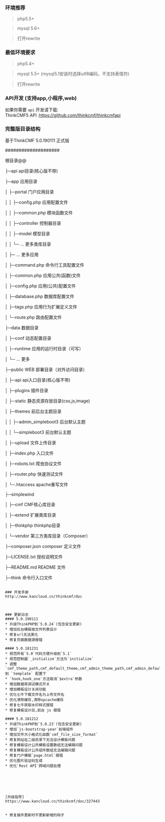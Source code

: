 

### 环境推荐
> php5.5+

> mysql 5.6+

> 打开rewrite


### 最低环境要求
> php5.4+

> mysql 5.5+ (mysql5.1安装时选择utf8编码，不支持表情符)

> 打开rewrite




### API开发 (支持app,小程序,web)
如果你需要 `api` 开发请下载:  
ThinkCMF5 API :https://github.com/thinkcmf/thinkcmfapi

### 完整版目录结构

基于ThinkCMF 5.0.190111 正式版



####################

  根目录@@
  
├─api                   api目录(核心版不带)

├─app                   应用目录

│  ├─portal             门户应用目录

│  │  ├─config.php      应用配置文件

│  │  ├─common.php      模块函数文件

│  │  ├─controller      控制器目录

│  │  ├─model           模型目录

│  │  └─ ...            更多类库目录

│  ├─ ...               更多应用

│  ├─command.php        命令行工具配置文件

│  ├─common.php         应用公共(函数)文件

│  ├─config.php         应用(公共)配置文件

│  ├─database.php       数据库配置文件

│  ├─tags.php           应用行为扩展定义文件

│  └─route.php          路由配置文件

├─data                  数据目录

│  ├─conf               动态配置目录

│  ├─runtime            应用的运行时目录（可写）

│  └─ ...               更多

├─public                WEB 部署目录（对外访问目录）

│  ├─api                api入口目录(核心版不带)

│  ├─plugins            插件目录

│  ├─static             静态资源存放目录(css,js,image)

│  ├─themes             前后台主题目录

│  │  ├─admin_simpleboot3  后台默认主题

│  │  └─simpleboot3            前台默认主题

│  ├─upload             文件上传目录

│  ├─index.php          入口文件

│  ├─robots.txt         爬虫协议文件

│  ├─router.php         快速测试文件

│  └─.htaccess          apache重写文件

├─simplewind  
       
│  ├─cmf                CMF核心库目录

│  ├─extend             扩展类库目录

│  ├─thinkphp           thinkphp目录

│  └─vendor             第三方类库目录（Composer）

├─composer.json         composer 定义文件

├─LICENSE.txt           授权说明文件

├─README.md             README 文件

├─think                 命令行入口文件

```

### 开发手册
http://www.kancloud.cn/thinkcmf/doc



### 更新日志
#### 5.0.190111
* 升级ThinkPHP到`5.0.24`(包含安全更新)
* 增加后台模板按文件列表设计
* 修复url无法美化
* 修复页面数据源报错

#### 5.0.181231
* 规范所有`5.0`代码方便升级到`5.1`
* 规范控制器`_initialize`方法为`initialize`
* 调整`cmf_theme_path,cmf_default_theme,cmf_admin_theme_path,cmf_admin_default_theme`到 `template` 配置下
* `hook,hook_one`方法取消`$extra`参数
* 增加数据库调试模式开关
* 增加模板设计关闭功能
* 优化七牛下载文件名为上传文件名
* 优化清除缓存,清除opcache缓存
* 修复七牛获取水印样式报错
* 修复模板设计后,前台 js 报错

#### 5.0.181212
* 升级ThinkPHP到`5.0.23`(包含安全更新)
* 增加`js-bootstrap-year`前端组件
* 增加文件大小格式化函数`cmf_file_size_format`
* 修复网站在二级目录下无法设计模板问题
* 修复模板设计公共模板设置数组无法编辑问题
* 修复模板设计公共组件数组无法编辑问题
* 修复门户模板`page.html`报错
* 优化图片验证码生成
* 优化`Rest API`跨域问题处理






[升级指导]
https://www.kancloud.cn/thinkcmf/doc/327443


* 修复插件更新时不更新新增的钩子








